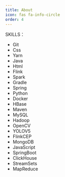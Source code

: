 ```yaml
---
title: About
icon: fas fa-info-circle
order: 4
---
```


SKILLS：
- Git
- Css
- Yarn
- Java
- Html
- Flink
- Spark
- Gradle
- Spring
- Python
- Docker
- HBase
- Maven
- MySQL
- Hadoop
- OpenCV
- YOLOV5
- FlinkCEP
- MongoDB
- JavaScript
- SpringBoot
- ClickHouse
- StreamSets
- MapReduce
